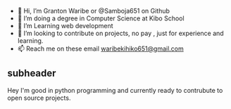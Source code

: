 - 👋 Hi, I’m Granton Waribe or @Samboja651 on Github
- 👀 I’m doing a degree in Computer Science at Kibo School
- 🌱 I’m Learning web development
- 💞️ I’m looking to contribute on projects, no pay , just for experience and learning.
- 📫 Reach me on these email waribekihiko651@gmail.com

<!---
Samboja651/Samboja651 is a ✨ special ✨ repository because its `README.md` (this file) appears on your GitHub profile.
You can click the Preview link to take a look at your changes.
--->
## subheader
Hey I'm good in python programming and currently ready to contrubute to open source projects.
